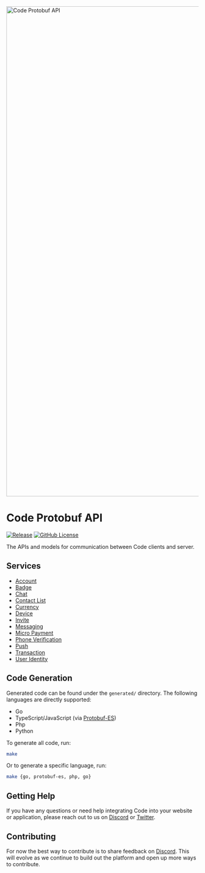 <img width="1280" alt="Code Protobuf API" src="https://github.com/code-payments/code-protobuf-api/assets/5760385/e43106cd-4c50-4dfa-954f-a936290b8b86">

# Code Protobuf API

[![Release](https://img.shields.io/github/v/release/code-payments/code-protobuf-api.svg)](https://github.com/code-payments/code-protobuf-api/releases/latest)
[![GitHub License](https://img.shields.io/badge/license-MIT-lightgrey.svg?style=flat)](https://github.com/code-payments/code-protobuf-api/blob/main/LICENSE.md)

The APIs and models for communication between Code clients and server.

## Services

- [Account](https://github.com/code-payments/code-protobuf-api/blob/main/proto/account/v1/account_service.proto)
- [Badge](https://github.com/code-payments/code-protobuf-api/blob/main/proto/badge/v1/badge_service.proto)
- [Chat](https://github.com/code-payments/code-protobuf-api/blob/main/proto/chat/v1/chat_service.proto)
- [Contact List](https://github.com/code-payments/code-protobuf-api/blob/main/proto/contact/v1/contact_list_service.proto)
- [Currency](https://github.com/code-payments/code-protobuf-api/blob/main/proto/currency/v1/currency_service.proto)
- [Device](https://github.com/code-payments/code-protobuf-api/blob/main/proto/device/v1/device_service.proto)
- [Invite](https://github.com/code-payments/code-protobuf-api/blob/main/proto/invite/v2/invite_service.proto)
- [Messaging](https://github.com/code-payments/code-protobuf-api/blob/main/proto/messaging/v1/messaging_service.proto)
- [Micro Payment](https://github.com/code-payments/code-protobuf-api/blob/main/proto/micropayment/v1/micro_payment_service.proto)
- [Phone Verification](https://github.com/code-payments/code-protobuf-api/blob/main/proto/phone/v1/phone_verification_service.proto)
- [Push](https://github.com/code-payments/code-protobuf-api/blob/main/proto/push/v1/push_service.proto)
- [Transaction](https://github.com/code-payments/code-protobuf-api/blob/main/proto/transaction/v2/transaction_service.proto)
- [User Identity](https://github.com/code-payments/code-protobuf-api/blob/main/proto/user/v1/identity_service.proto)

## Code Generation

Generated code can be found under the `generated/` directory. The following languages are directly supported:
- Go
- TypeScript/JavaScript (via [Protobuf-ES](https://github.com/bufbuild/protobuf-es))
- Php
- Python

To generate all code, run:

```bash
make
```

Or to generate a specific language, run:

```bash
make {go, protobuf-es, php, go}
```

## Getting Help

If you have any questions or need help integrating Code into your website or application, please reach out to us on [Discord](https://discord.gg/T8Tpj8DBFp) or [Twitter](https://twitter.com/getcode).

##  Contributing

For now the best way to contribute is to share feedback on [Discord](https://discord.gg/T8Tpj8DBFp). This will evolve as we continue to build out the platform and open up more ways to contribute.
